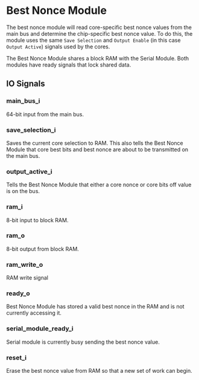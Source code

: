 # Best Nonce Module

The best nonce module will read core-specific best nonce values from the main
bus and determine the chip-specific best nonce value. To do this, the module
uses the same `Save Selection` and `Output Enable` (in this case
`Output Active`) signals used by the cores.

The Best Nonce Module shares a block RAM with the Serial Module. Both modules
have ready signals that lock shared data.


## IO Signals

### main_bus_i
64-bit input from the main bus.

### save_selection_i
Saves the current core selection to RAM. This also tells the Best Nonce Module
that core best bits and best nonce are about to be transmitted on the main bus.

### output_active_i
Tells the Best Nonce Module that either a core nonce or core bits off value is
on the bus.

### ram_i
8-bit input to block RAM.

### ram_o
8-bit output from block RAM.

### ram_write_o
RAM write signal

### ready_o
Best Nonce Module has stored a valid best nonce in the RAM and is not currently
accessing it.

### serial_module_ready_i
Serial module is currently busy sending the best nonce value.

### reset_i
Erase the best nonce value from RAM so that a new set of work can begin.
